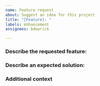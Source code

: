 ```yaml
---
name: Feature request
about: Suggest an idea for this project
title: "[Feature]: "
labels: enhancement
assignees: bdowrick

---
```


### **Describe the requested feature:**


### **Describe an expected solution:**


### **Additional context**
